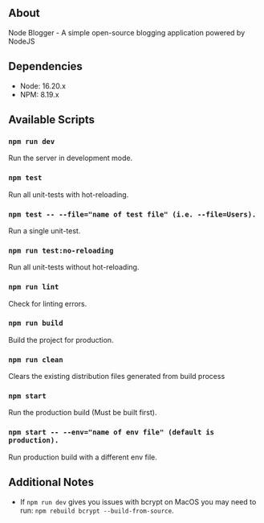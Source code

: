 ## About

Node Blogger - A simple open-source blogging application powered by NodeJS

## Dependencies
- Node: 16.20.x
- NPM: 8.19.x

## Available Scripts

### `npm run dev`

Run the server in development mode.

### `npm test`

Run all unit-tests with hot-reloading.

### `npm test -- --file="name of test file" (i.e. --file=Users).`

Run a single unit-test.

### `npm run test:no-reloading`

Run all unit-tests without hot-reloading.

### `npm run lint`

Check for linting errors.

### `npm run build`

Build the project for production.

### `npm run clean`

Clears the existing distribution files generated from build process

### `npm start`

Run the production build (Must be built first).

### `npm start -- --env="name of env file" (default is production).`

Run production build with a different env file.


## Additional Notes

- If `npm run dev` gives you issues with bcrypt on MacOS you may need to run: `npm rebuild bcrypt --build-from-source`. 
